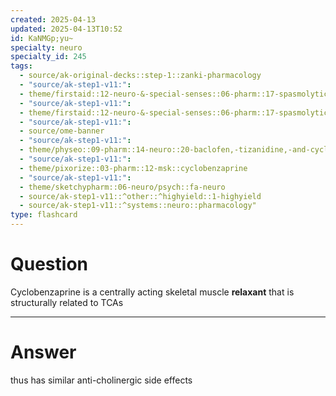 ```yaml
---
created: 2025-04-13
updated: 2025-04-13T10:52
id: KaNMGp;yu~
specialty: neuro
specialty_id: 245
tags:
  - source/ak-original-decks::step-1::zanki-pharmacology
  - "source/ak-step1-v11:": 
  - theme/firstaid::12-neuro-&-special-senses::06-pharm::17-spasmolytics-antispasmodics
  - "source/ak-step1-v11:": 
  - theme/firstaid::12-neuro-&-special-senses::06-pharm::17-spasmolytics-antispasmodics::cyclobenzaprine
  - "source/ak-step1-v11:": 
  - source/ome-banner
  - "source/ak-step1-v11:": 
  - theme/physeo::09-pharm::14-neuro::20-baclofen,-tizanidine,-and-cyclobenzaprine
  - "source/ak-step1-v11:": 
  - theme/pixorize::03-pharm::12-msk::cyclobenzaprine
  - "source/ak-step1-v11:": 
  - theme/sketchypharm::06-neuro/psych::fa-neuro
  - source/ak-step1-v11::^other::^highyield::1-highyield
  - source/ak-step1-v11::^systems::neuro::pharmacology"
type: flashcard
---
```


# Question
Cyclobenzaprine is a centrally acting skeletal muscle **relaxant** that is structurally related to TCAs

---

# Answer
thus has similar anti-cholinergic side effects